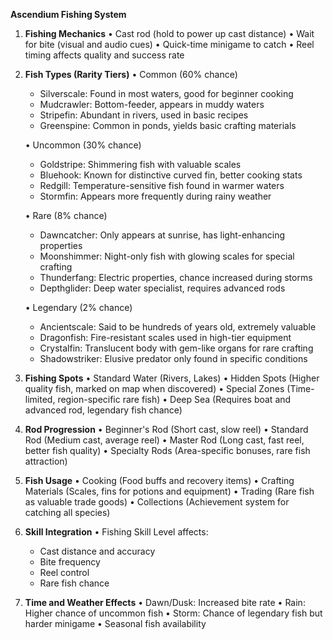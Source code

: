 **Ascendium Fishing System**

1. **Fishing Mechanics**
   • Cast rod (hold to power up cast distance)
   • Wait for bite (visual and audio cues)
   • Quick-time minigame to catch
   • Reel timing affects quality and success rate

2. **Fish Types (Rarity Tiers)**
   • Common (60% chance)
     - Silverscale: Found in most waters, good for beginner cooking
     - Mudcrawler: Bottom-feeder, appears in muddy waters
     - Stripefin: Abundant in rivers, used in basic recipes
     - Greenspine: Common in ponds, yields basic crafting materials
   
   • Uncommon (30% chance)
     - Goldstripe: Shimmering fish with valuable scales
     - Bluehook: Known for distinctive curved fin, better cooking stats
     - Redgill: Temperature-sensitive fish found in warmer waters
     - Stormfin: Appears more frequently during rainy weather
   
   • Rare (8% chance)
     - Dawncatcher: Only appears at sunrise, has light-enhancing properties
     - Moonshimmer: Night-only fish with glowing scales for special crafting
     - Thunderfang: Electric properties, chance increased during storms
     - Depthglider: Deep water specialist, requires advanced rods
   
   • Legendary (2% chance)
     - Ancientscale: Said to be hundreds of years old, extremely valuable
     - Dragonfish: Fire-resistant scales used in high-tier equipment
     - Crystalfin: Translucent body with gem-like organs for rare crafting
     - Shadowstriker: Elusive predator only found in specific conditions

3. **Fishing Spots**
   • Standard Water (Rivers, Lakes)
   • Hidden Spots (Higher quality fish, marked on map when discovered)
   • Special Zones (Time-limited, region-specific rare fish)
   • Deep Sea (Requires boat and advanced rod, legendary fish chance)

4. **Rod Progression**
   • Beginner's Rod (Short cast, slow reel)
   • Standard Rod (Medium cast, average reel)
   • Master Rod (Long cast, fast reel, better fish quality)
   • Specialty Rods (Area-specific bonuses, rare fish attraction)

5. **Fish Usage**
   • Cooking (Food buffs and recovery items)
   • Crafting Materials (Scales, fins for potions and equipment)
   • Trading (Rare fish as valuable trade goods)
   • Collections (Achievement system for catching all species)

6. **Skill Integration**
   • Fishing Skill Level affects:
     - Cast distance and accuracy
     - Bite frequency
     - Reel control
     - Rare fish chance

7. **Time and Weather Effects**
   • Dawn/Dusk: Increased bite rate
   • Rain: Higher chance of uncommon fish
   • Storm: Chance of legendary fish but harder minigame
   • Seasonal fish availability 